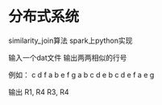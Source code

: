 # 分布式系统

similarity_join算法
spark上python实现

输入一个dat文件
输出两两相似的行号

例如：
c d f
a b e f g
a b c d e
b c d e f
a e g

输出
R1, R4
R3, R4
